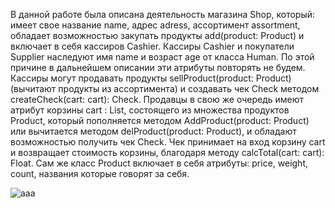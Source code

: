 В данной работе была описана деятельность магазина Shop, который: имеет свое название name, адрес adress, ассортимент assortment, обладает возможностью закупать продукты add(product: Product) и включает в себя кассиров Cashier. Кассиры Cashier и покупатели Supplier наследуют имя name и возраст age от класса Human. По этой причине в дальнейшем описании эти атрибуты повторять не будем. Кассиры могут продавать продукты sellProduct(product: Product) (вычитают продукты из ассортимента) и создавать чек Check методом createCheck(cart: cart): Check. Продавцы в свою же очередь имеют атрибут корзины cart : List<Product>, состоящего из множества продуктов Product, который пополняется методом AddProduct(product: Product) или вычитается методом delProduct(product: Product), и обладают возможностью получить чек Check. Чек принимает на вход корзину cart и возвращает стоимость корзины, благодаря методу calcTotal(cart: cart): Float. Сам же класс Product включает в себя атрибуты: price, weight, count, названия которые говорят за себя. 

![aaa](https://github.com/Jennly666/OOP/assets/112813779/8724c46f-18c8-4605-a18a-75541d044023)
